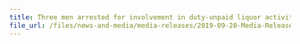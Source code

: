 ```yaml
---
title: Three men arrested for involvement in duty-unpaid liquor activities 
file_url: /files/news-and-media/media-releases/2019-09-20-Media-Release.pdf
---
```

